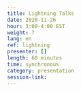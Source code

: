 ```yaml
---
title: Lightning Talks
date: 2020-11-26
hour: 3:00-4:00 EST
weight: 7
lang: en
ref: lightning
presenter: []
length: 60 minutes
time: synchronous
category: presentation
session-link:
---
```

